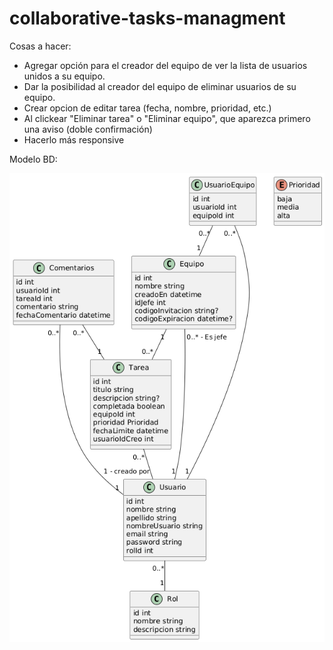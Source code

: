 # collaborative-tasks-managment

Cosas a hacer:
- Agregar opción para el creador del equipo de ver la lista de usuarios unidos a su equipo.
- Dar la posibilidad al creador del equipo de eliminar usuarios de su equipo.
- Crear opcion de editar tarea (fecha, nombre, prioridad, etc.)
- Al clickear "Eliminar tarea" o "Eliminar equipo", que aparezca primero una aviso (doble confirmación)
- Hacerlo más responsive

Modelo BD:

![Modelo relacional de mi base de datos](assets/ModeloBD.png)
